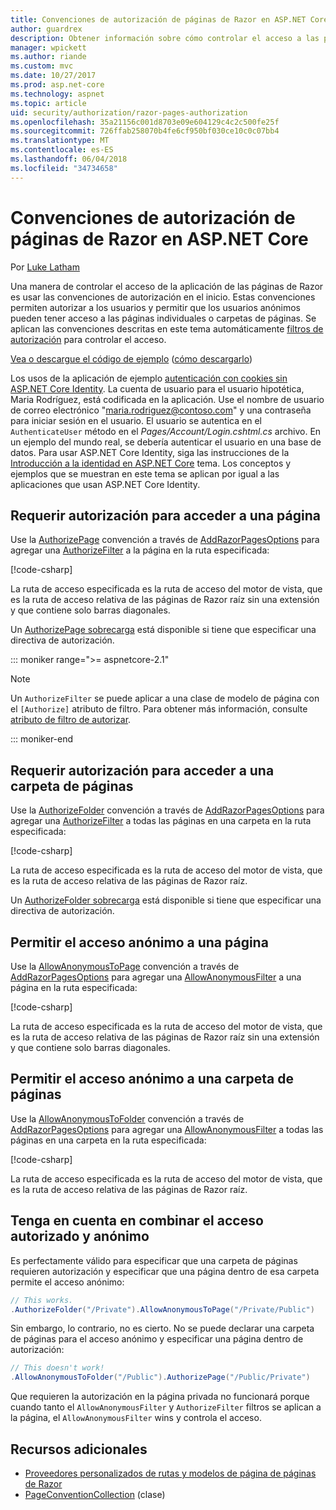 ```yaml
---
title: Convenciones de autorización de páginas de Razor en ASP.NET Core
author: guardrex
description: Obtener información sobre cómo controlar el acceso a las páginas con las convenciones que autorizan a los usuarios y permitir que los usuarios anónimos pueden tener acceso a páginas o carpetas de páginas.
manager: wpickett
ms.author: riande
ms.custom: mvc
ms.date: 10/27/2017
ms.prod: asp.net-core
ms.technology: aspnet
ms.topic: article
uid: security/authorization/razor-pages-authorization
ms.openlocfilehash: 35a21156c001d8703e09e604129c4c2c500fe25f
ms.sourcegitcommit: 726ffab258070b4fe6cf950bf030ce10c0c07bb4
ms.translationtype: MT
ms.contentlocale: es-ES
ms.lasthandoff: 06/04/2018
ms.locfileid: "34734658"
---
```

# <a name="razor-pages-authorization-conventions-in-aspnet-core"></a>Convenciones de autorización de páginas de Razor en ASP.NET Core

Por [Luke Latham](https://github.com/guardrex)

Una manera de controlar el acceso de la aplicación de las páginas de Razor es usar las convenciones de autorización en el inicio. Estas convenciones permiten autorizar a los usuarios y permitir que los usuarios anónimos pueden tener acceso a las páginas individuales o carpetas de páginas. Se aplican las convenciones descritas en este tema automáticamente [filtros de autorización](xref:mvc/controllers/filters#authorization-filters) para controlar el acceso.

[Vea o descargue el código de ejemplo](https://github.com/aspnet/Docs/tree/master/aspnetcore/security/authorization/razor-pages-authorization/sample) ([cómo descargarlo](xref:tutorials/index#how-to-download-a-sample))

Los usos de la aplicación de ejemplo [autenticación con cookies sin ASP.NET Core Identity](xref:security/authentication/cookie). La cuenta de usuario para el usuario hipotética, Maria Rodríguez, está codificada en la aplicación. Use el nombre de usuario de correo electrónico "maria.rodriguez@contoso.com" y una contraseña para iniciar sesión en el usuario. El usuario se autentica en el `AuthenticateUser` método en el *Pages/Account/Login.cshtml.cs* archivo. En un ejemplo del mundo real, se debería autenticar el usuario en una base de datos. Para usar ASP.NET Core Identity, siga las instrucciones de la [Introducción a la identidad en ASP.NET Core](xref:security/authentication/identity) tema. Los conceptos y ejemplos que se muestran en este tema se aplican por igual a las aplicaciones que usan ASP.NET Core Identity.

## <a name="require-authorization-to-access-a-page"></a>Requerir autorización para acceder a una página

Use la [AuthorizePage](/dotnet/api/microsoft.extensions.dependencyinjection.pageconventioncollectionextensions.authorizepage) convención a través de [AddRazorPagesOptions](/dotnet/api/microsoft.extensions.dependencyinjection.mvcrazorpagesmvcbuilderextensions.addrazorpagesoptions) para agregar una [AuthorizeFilter](/dotnet/api/microsoft.aspnetcore.mvc.authorization.authorizefilter) a la página en la ruta especificada:

[!code-csharp[](razor-pages-authorization/samples/2.x/AuthorizationSample/Startup.cs?name=snippet1&highlight=2,4)]

La ruta de acceso especificada es la ruta de acceso del motor de vista, que es la ruta de acceso relativa de las páginas de Razor raíz sin una extensión y que contiene solo barras diagonales.

Un [AuthorizePage sobrecarga](/dotnet/api/microsoft.extensions.dependencyinjection.pageconventioncollectionextensions.authorizepage#Microsoft_Extensions_DependencyInjection_PageConventionCollectionExtensions_AuthorizePage_Microsoft_AspNetCore_Mvc_ApplicationModels_PageConventionCollection_System_String_System_String_) está disponible si tiene que especificar una directiva de autorización.

::: moniker range=">= aspnetcore-2.1"

> [!NOTE]
> Un `AuthorizeFilter` se puede aplicar a una clase de modelo de página con el `[Authorize]` atributo de filtro. Para obtener más información, consulte [atributo de filtro de autorizar](xref:mvc/razor-pages/filter#authorize-filter-attribute).

::: moniker-end

## <a name="require-authorization-to-access-a-folder-of-pages"></a>Requerir autorización para acceder a una carpeta de páginas

Use la [AuthorizeFolder](/dotnet/api/microsoft.extensions.dependencyinjection.pageconventioncollectionextensions.authorizefolder) convención a través de [AddRazorPagesOptions](/dotnet/api/microsoft.extensions.dependencyinjection.mvcrazorpagesmvcbuilderextensions.addrazorpagesoptions) para agregar una [AuthorizeFilter](/dotnet/api/microsoft.aspnetcore.mvc.authorization.authorizefilter) a todas las páginas en una carpeta en la ruta especificada:

[!code-csharp[](razor-pages-authorization/samples/2.x/AuthorizationSample/Startup.cs?name=snippet1&highlight=2,5)]

La ruta de acceso especificada es la ruta de acceso del motor de vista, que es la ruta de acceso relativa de las páginas de Razor raíz.

Un [AuthorizeFolder sobrecarga](/dotnet/api/microsoft.extensions.dependencyinjection.pageconventioncollectionextensions.authorizefolder#Microsoft_Extensions_DependencyInjection_PageConventionCollectionExtensions_AuthorizeFolder_Microsoft_AspNetCore_Mvc_ApplicationModels_PageConventionCollection_System_String_System_String_) está disponible si tiene que especificar una directiva de autorización.

## <a name="allow-anonymous-access-to-a-page"></a>Permitir el acceso anónimo a una página

Use la [AllowAnonymousToPage](/dotnet/api/microsoft.extensions.dependencyinjection.pageconventioncollectionextensions.allowanonymoustopage) convención a través de [AddRazorPagesOptions](/dotnet/api/microsoft.extensions.dependencyinjection.mvcrazorpagesmvcbuilderextensions.addrazorpagesoptions) para agregar una [AllowAnonymousFilter](/dotnet/api/microsoft.aspnetcore.mvc.authorization.allowanonymousfilter) a una página en la ruta especificada:

[!code-csharp[](razor-pages-authorization/samples/2.x/AuthorizationSample/Startup.cs?name=snippet1&highlight=2,6)]

La ruta de acceso especificada es la ruta de acceso del motor de vista, que es la ruta de acceso relativa de las páginas de Razor raíz sin una extensión y que contiene solo barras diagonales.

## <a name="allow-anonymous-access-to-a-folder-of-pages"></a>Permitir el acceso anónimo a una carpeta de páginas

Use la [AllowAnonymousToFolder](/dotnet/api/microsoft.extensions.dependencyinjection.pageconventioncollectionextensions.allowanonymoustofolder) convención a través de [AddRazorPagesOptions](/dotnet/api/microsoft.extensions.dependencyinjection.mvcrazorpagesmvcbuilderextensions.addrazorpagesoptions) para agregar una [AllowAnonymousFilter](/dotnet/api/microsoft.aspnetcore.mvc.authorization.allowanonymousfilter) a todas las páginas en una carpeta en la ruta especificada:

[!code-csharp[](razor-pages-authorization/samples/2.x/AuthorizationSample/Startup.cs?name=snippet1&highlight=2,7)]

La ruta de acceso especificada es la ruta de acceso del motor de vista, que es la ruta de acceso relativa de las páginas de Razor raíz.

## <a name="note-on-combining-authorized-and-anonymous-access"></a>Tenga en cuenta en combinar el acceso autorizado y anónimo

Es perfectamente válido para especificar que una carpeta de páginas requieren autorización y especificar que una página dentro de esa carpeta permite el acceso anónimo:

```csharp
// This works.
.AuthorizeFolder("/Private").AllowAnonymousToPage("/Private/Public")
```

Sin embargo, lo contrario, no es cierto. No se puede declarar una carpeta de páginas para el acceso anónimo y especificar una página dentro de autorización:

```csharp
// This doesn't work!
.AllowAnonymousToFolder("/Public").AuthorizePage("/Public/Private") 
```

Que requieren la autorización en la página privada no funcionará porque cuando tanto el `AllowAnonymousFilter` y `AuthorizeFilter` filtros se aplican a la página, el `AllowAnonymousFilter` wins y controla el acceso.

## <a name="additional-resources"></a>Recursos adicionales

* [Proveedores personalizados de rutas y modelos de página de páginas de Razor](xref:mvc/razor-pages/razor-pages-conventions)
* [PageConventionCollection](/dotnet/api/microsoft.aspnetcore.mvc.applicationmodels.pageconventioncollection) (clase)
